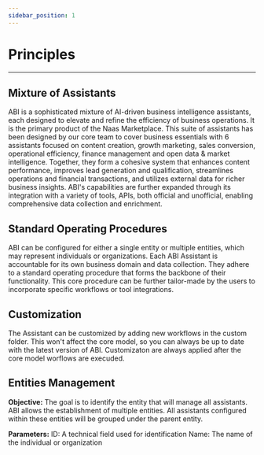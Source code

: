 ```yaml
---
sidebar_position: 1
---
```


# Principles
---

## Mixture of Assistants
ABI is a sophisticated mixture of AI-driven business intelligence assistants, each designed to elevate and refine the efficiency of business operations. It is the primary product of the Naas Marketplace. This suite of assistants has been designed by our core team to cover business essentials with 6 assistants focused on content creation, growth marketing, sales conversion, operational efficiency, finance management and open data & market intelligence. Together, they form a cohesive system that enhances content performance, improves lead generation and qualification, streamlines operations and financial transactions, and utilizes external data for richer business insights. ABI's capabilities are further expanded through its integration with a variety of tools, APIs, both official and unofficial, enabling comprehensive data collection and enrichment.

## Standard Operating Procedures

ABI can be configured for either a single entity or multiple entities, which may represent individuals or organizations. Each ABI Assistant is accountable for its own business domain and data collection. They adhere to a standard operating procedure that forms the backbone of their functionality. This core procedure can be further tailor-made by the users to incorporate specific workflows or tool integrations.

## Customization
The Assistant can be customized by adding new workflows in the custom folder. This won't affect the core model, so you can always be up to date with the latest version of ABI. 
Customizaton are always applied after the core model worflows are execuded.


## Entities Management
**Objective:**
The goal is to identify the entity that will manage all assistants. ABI allows the establishment of multiple entities. All assistants configured within these entities will be grouped under the parent entity.

**Parameters:**
ID: A technical field used for identification
Name: The name of the individual or organization